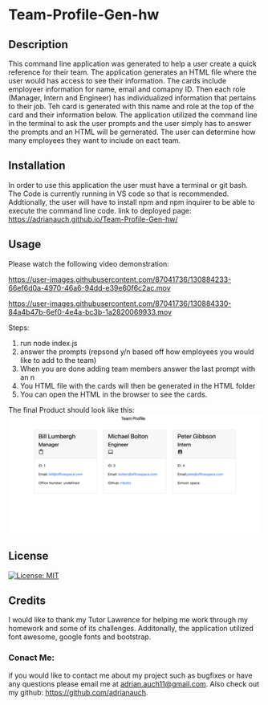 # Team-Profile-Gen-hw

## Description

This command line application was generated to help a user create a quick reference for their team. The application generates an HTML file where the user would has access to see their information. The cards include employeer information for name, email and comapny ID. Then each role (Manager, Intern and Engineer) has individualized information that pertains to their job. Teh card is generated with this name and role at the top of the card and their information below. The application utilized the command line in the terminal to ask the user prompts and the user simply has to answer the prompts and an HTML will be gernerated. The user can determine how many employees they want to include on eact team.

## Installation

In order to use this application the user must have a terminal or git bash. The Code is currently running in VS code so that is recommended. Addtionally, the user will have to install npm and npm inquirer to be able to execute the command line code.
link to deployed page: https://adrianauch.github.io/Team-Profile-Gen-hw/

## Usage

Please watch the following video demonstration:

https://user-images.githubusercontent.com/87041736/130884233-66ef6d0a-4970-46a6-94dd-e39e60f6c2ac.mov

https://user-images.githubusercontent.com/87041736/130884330-84a4b47b-6ef0-4e4a-bc3b-1a2820069933.mov

Steps:

1. run node index.js
2. answer the prompts (repsond y/n based off how employees you would like to add to the team)
3. When you are done adding team members answer the last prompt with an n
4. You HTML file with the cards will then be generated in the HTML folder
5. You can open the HTML in the browser to see the cards.

The final Product should look like this:
![team generator with cards](assets/images/examp.png)

## License

[![License: MIT](https://img.shields.io/badge/License-MIT-yellow.svg)](https://opensource.org/licenses/MIT)

## Credits

I would like to thank my Tutor Lawrence for helping me work through my homework and some of its challenges. Additonally, the application utilized font awesome, google fonts and bootstrap.

### Conact Me:

if you would like to contact me about my project such as bugfixes or have any questions please email me at adrian.auch11@gmail.com. Also check out my github: https://github.com/adrianauch.
